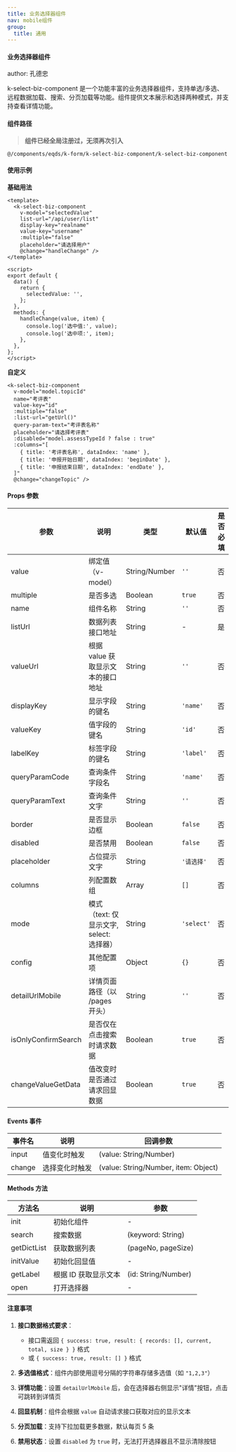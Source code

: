 ```yaml
---
title: 业务选择器组件
nav: mobile组件
group:
  title: 通用
---
```


#### 业务选择器组件

author: 孔德忠

k-select-biz-component 是一个功能丰富的业务选择器组件，支持单选/多选、远程数据加载、搜索、分页加载等功能。组件提供文本展示和选择两种模式，并支持查看详情功能。

#### 组件路径
> **组件已经全局注册过，无须再次引入**

`@/components/eqds/k-form/k-select-biz-component/k-select-biz-component`

#### 使用示例

**基础用法**

```vue
<template>
  <k-select-biz-component
    v-model="selectedValue"
    list-url="/api/user/list"
    display-key="realname"
    value-key="username"
    :multiple="false"
    placeholder="请选择用户"
    @change="handleChange" />
</template>

<script>
export default {
  data() {
    return {
      selectedValue: '',
    };
  },
  methods: {
    handleChange(value, item) {
      console.log('选中值:', value);
      console.log('选中项:', item);
    },
  },
};
</script>
```

**自定义**

```vue
<k-select-biz-component
  v-model="model.topicId"
  name="考评表"
  value-key="id"
  :multiple="false"
  :list-url="getUrl()"
  query-param-text="考评表名称"
  placeholder="请选择考评表"
  :disabled="model.assessTypeId ? false : true"
  :columns="[
    { title: '考评表名称', dataIndex: 'name' },
    { title: '申报开始日期', dataIndex: 'beginDate' },
    { title: '申报结束日期', dataIndex: 'endDate' },
  ]"
  @change="changeTopic" />
```

#### Props 参数

| 参数                | 说明                                     | 类型          | 默认值     | 是否必填 |
| ------------------- | ---------------------------------------- | ------------- | ---------- | -------- |
| value               | 绑定值（v-model）                        | String/Number | `''`       | 否       |
| multiple            | 是否多选                                 | Boolean       | `true`     | 否       |
| name                | 组件名称                                 | String        | `''`       | 否       |
| listUrl             | 数据列表接口地址                         | String        | -          | 是       |
| valueUrl            | 根据 value 获取显示文本的接口地址        | String        | `''`       | 否       |
| displayKey          | 显示字段的键名                           | String        | `'name'`   | 否       |
| valueKey            | 值字段的键名                             | String        | `'id'`     | 否       |
| labelKey            | 标签字段的键名                           | String        | `'label'`  | 否       |
| queryParamCode      | 查询条件字段名                           | String        | `'name'`   | 否       |
| queryParamText      | 查询条件文字                             | String        | `''`       | 否       |
| border              | 是否显示边框                             | Boolean       | `false`    | 否       |
| disabled            | 是否禁用                                 | Boolean       | `false`    | 否       |
| placeholder         | 占位提示文字                             | String        | `'请选择'` | 否       |
| columns             | 列配置数组                               | Array         | `[]`       | 否       |
| mode                | 模式（text: 仅显示文字, select: 选择器） | String        | `'select'` | 否       |
| config              | 其他配置项                               | Object        | `{}`       | 否       |
| detailUrlMobile     | 详情页面路径（以 /pages 开头）           | String        | `''`       | 否       |
| isOnlyConfirmSearch | 是否仅在点击搜索时请求数据               | Boolean       | `true`     | 否       |
| changeValueGetData  | 值改变时是否通过请求回显数据             | Boolean       | `true`     | 否       |

#### Events 事件

| 事件名 | 说明           | 回调参数                             |
| ------ | -------------- | ------------------------------------ |
| input  | 值变化时触发   | (value: String/Number)               |
| change | 选择变化时触发 | (value: String/Number, item: Object) |

#### Methods 方法

| 方法名      | 说明                 | 参数                |
| ----------- | -------------------- | ------------------- |
| init        | 初始化组件           | -                   |
| search      | 搜索数据             | (keyword: String)   |
| getDictList | 获取数据列表         | (pageNo, pageSize)  |
| initValue   | 初始化回显值         | -                   |
| getLabel    | 根据 ID 获取显示文本 | (id: String/Number) |
| open        | 打开选择器           | -                   |


#### 注意事项

1. **接口数据格式要求**：

   - 接口需返回 `{ success: true, result: { records: [], current, total, size } }` 格式
   - 或 `{ success: true, result: [] }` 格式

2. **多选值格式**：组件内部使用逗号分隔的字符串存储多选值（如 `"1,2,3"`）

3. **详情功能**：设置 `detailUrlMobile` 后，会在选择器右侧显示"详情"按钮，点击可跳转到详情页

4. **回显机制**：组件会根据 `value` 自动请求接口获取对应的显示文本

5. **分页加载**：支持下拉加载更多数据，默认每页 5 条

6. **禁用状态**：设置 `disabled` 为 `true` 时，无法打开选择器且不显示清除按钮
